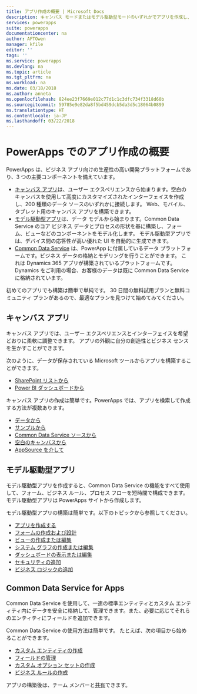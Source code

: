 ```yaml
---
title: アプリ作成の概要 | Microsoft Docs
description: キャンバス モードまたはモデル駆動型モードのいずれかでアプリを作成し、Common Data Service を組み込む方法の概要
services: powerapps
suite: powerapps
documentationcenter: na
author: AFTOwen
manager: kfile
editor: ''
tags: ''
ms.service: powerapps
ms.devlang: na
ms.topic: article
ms.tgt_pltfrm: na
ms.workload: na
ms.date: 03/18/2018
ms.author: anneta
ms.openlocfilehash: 824ee23f7669e012c77d1c1c3dfc734f3318d60b
ms.sourcegitcommit: 59785e9e82da8f5bd459dcb5da3d5c18064b0899
ms.translationtype: HT
ms.contentlocale: ja-JP
ms.lasthandoff: 03/22/2018
---
```

# <a name="overview-of-creating-apps-in-powerapps"></a>PowerApps でのアプリ作成の概要
PowerApps は、ビジネス アプリ向けの生産性の高い開発プラットフォームであり、3 つの主要コンポーネントを備えています。

- [キャンバス アプリ](canvas-apps/getting-started.md)は、ユーザー エクスペリエンスから始まります。空白のキャンバスを使用して高度にカスタマイズされたインターフェイスを作成し、200 種類のデータ ソースのいずれかに接続します。 Web、モバイル、タブレット用のキャンバス アプリを構築できます。
- [モデル駆動型アプリ](model-driven-apps/model-driven-app-overview.md)は、データ モデルから始まります。Common Data Service のコア ビジネス データとプロセスの形状を基に構築し、フォーム、ビューなどのコンポーネントをモデル化します。 モデル駆動型アプリでは、デバイス間の応答性が高い優れた UI を自動的に生成できます。
- [Common Data Service](common-data-service/data-platform-intro.md) は、PowerApp に付属しているデータ プラットフォームです。ビジネス データの格納とモデリングを行うことができます。 これは Dynamics 365 アプリが構築されているプラ​​ットフォームです。Dynamics をご利用の場合、お客様のデータは既に Common Data Service に格納されています。

初めてのアプリでも構築は簡単で単純です。 30 日間の無料試用プランと無料コミュニティ プランがあるので、最適なプランを見つけて始めてみてください。

## <a name="canvas-apps"></a>キャンバス アプリ
キャンバス アプリでは、ユーザー エクスペリエンスとインターフェイスを希望どおりに柔軟に調整できます。 アプリの外観に自分の創造性とビジネス センスを生かすことができます。

次のように、データが保存されている Microsoft ツールからアプリを構築することができます。

- [SharePoint リストから](canvas-apps/generate-app-from-sharepoint-list-interface.md)
- [Power BI ダッシュボードから](canvas-apps/embed-powerapps-powerbi.md)

キャンバス アプリの作成は簡単です。PowerApps では、アプリを検索して作成する方法が複数あります。

- [データから](canvas-apps/app-from-sharepoint.md)
- [サンプルから](canvas-apps/open-and-run-a-sample-app.md)
- [Common Data Service ソースから](canvas-apps/data-platform-create-app.md)
- [空白のキャンバスから](canvas-apps/data-platform-create-app-scratch.md)
- [AppSource を介して](../user/app-source.md)

## <a name="model-driven-apps"></a>モデル駆動型アプリ
モデル駆動型アプリを作成すると、Common Data Service の機能をすべて使用して、フォーム、ビジネス ルール、プロセス フローを短時間で構成できます。 モデル駆動型アプリは PowerApps サイトから作成します。

モデル駆動型アプリの構築は簡単です。以下のトピックから参照してください。

- [アプリを作成する](https://docs.microsoft.com/en-us/dynamics365/customer-engagement/customize/create-edit-app)
- [フォームの作成および設計](https://docs.microsoft.com/dynamics365/customer-engagement/customize/create-design-forms)
- [ビューの作成または編集](https://docs.microsoft.com/dynamics365/customer-engagement/customize/create-edit-views)
- [システム グラフの作成または編集](https://docs.microsoft.com/dynamics365/customer-engagement/customize/create-edit-system-chart)
- [ダッシュボードの表示または編集](https://docs.microsoft.com/dynamics365/customer-engagement/customize/create-edit-dashboards)
- [セキュリティの追加](https://docs.microsoft.com/dynamics365/customer-engagement/customize/manage-access-apps-security-roles)
- [ビジネス ロジックの追加](https://docs.microsoft.com/dynamics365/customer-engagement/customize/guide-staff-through-common-tasks-processes)

## <a name="common-data-service-for-apps"></a>Common Data Service for Apps
Common Data Service を使用して、一連の標準エンティティとカスタム エンティティ内にデータを安全に格納して、管理できます。また、必要に応じてそれらのエンティティにフィールドを追加できます。

Common Data Service の使用方法は簡単です。 たとえば、次の項目から始めることができます。
- [カスタム エンティティの作成](common-data-service/data-platform-create-entity.md)
- [フィールドの管理](common-data-service/data-platform-manage-fields.md)
- [カスタム オプション セットの作成](common-data-service/custom-picklists.md)
- [ビジネス ルールの作成](https://docs.microsoft.com/dynamics365/customer-engagement/customize/create-business-rules-recommendations-apply-logic-form)

アプリの構築後は、チーム メンバーと[共有](canvas-apps/share-app.md)できます。




